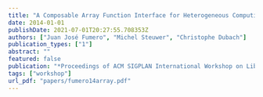 ```yaml
---
title: "A Composable Array Function Interface for Heterogeneous Computing in Java"
date: 2014-01-01
publishDate: 2021-07-01T20:27:55.708353Z
authors: ["Juan José Fumero", "Michel Steuwer", "Christophe Dubach"]
publication_types: ["1"]
abstract: ""
featured: false
publication: "*Proceedings of ACM SIGPLAN International Workshop on Libraries, Languages, and Compilers for Array Programming (<span style=\"font-weight:bold\"><span style=\"font-weight:bold;color:black\">ARRAY</span></span>)*"
tags: ["workshop"]
url_pdf: "papers/fumero14array.pdf"
---
```


